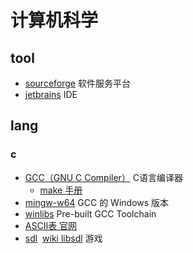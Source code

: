 # 计算机科学
## tool
- [sourceforge](https://sourceforge.net/) 软件服务平台
- [jetbrains](https://www.jetbrains.com/) IDE
## lang
### c
- [GCC（GNU C Compiler）](https://gcc.gnu.org/) C语言编译器
  - [make 手册](https://www.gnu.org/software/make/manual/make.html)
- [mingw-w64](http://mingw-w64.org/) GCC 的 Windows 版本
- [winlibs](https://winlibs.com/) Pre-built GCC Toolchain
- [ASCII表 官网](https://www.asciitable.com/)
- [sdl](https://www.libsdl.org/) &nbsp;[wiki libsdl](https://wiki.libsdl.org/SDL3/FrontPage) 游戏
